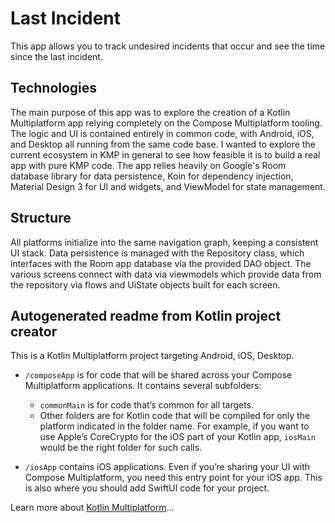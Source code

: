 # Last Incident
This app allows you to track undesired incidents that occur and see the time since the last incident.

## Technologies
The main purpose of this app was to explore the creation of a Kotlin Multiplatform app relying completely on the Compose Multiplatform tooling. The logic and UI is contained entirely in common code, with Android, iOS, and Desktop all running from the same code base.
I wanted to explore the current ecosystem in KMP in general to see how feasible it is to build a real app with pure KMP code. The app relies heavily on Google's Room database library for data persistence, Koin for dependency injection, Material Design 3 for UI and widgets, and ViewModel for state management.

## Structure
All platforms initialize into the same navigation graph, keeping a consistent UI stack. Data persistence is managed with the Repository class, which interfaces with the Room app database via the provided DAO object. The various screens connect with data via viewmodels which provide data from the repository via flows and UiState objects built for each screen.

## Autogenerated readme from Kotlin project creator

This is a Kotlin Multiplatform project targeting Android, iOS, Desktop.

* `/composeApp` is for code that will be shared across your Compose Multiplatform applications.
  It contains several subfolders:
  - `commonMain` is for code that’s common for all targets.
  - Other folders are for Kotlin code that will be compiled for only the platform indicated in the folder name.
    For example, if you want to use Apple’s CoreCrypto for the iOS part of your Kotlin app,
    `iosMain` would be the right folder for such calls.

* `/iosApp` contains iOS applications. Even if you’re sharing your UI with Compose Multiplatform, 
  you need this entry point for your iOS app. This is also where you should add SwiftUI code for your project.


Learn more about [Kotlin Multiplatform](https://www.jetbrains.com/help/kotlin-multiplatform-dev/get-started.html)…